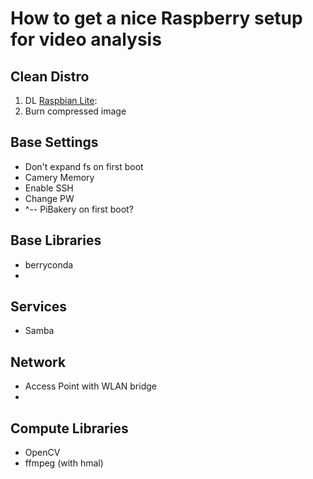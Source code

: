 How to get a nice Raspberry setup for video analysis
====================================================

Clean Distro
------------

1. DL [Raspbian Lite](https://www.raspberrypi.org/downloads/raspbian/):
2. Burn compressed image


Base Settings
--------------
* Don't expand fs on first boot
* Camery Memory
* Enable SSH
* Change PW
* ^-- PiBakery on first boot?


Base Libraries
--------------
* berryconda 
* 

Services
--------
* Samba

Network
-------
* Access Point with WLAN bridge
* 


Compute Libraries
-----------------
* OpenCV
* ffmpeg (with hmal)





